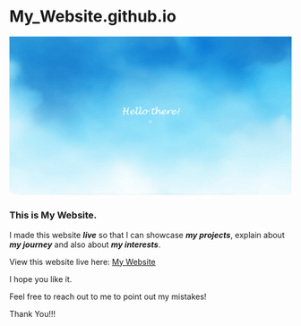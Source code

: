 # My_Website.github.io

![My Website](/img/MyWebsite_hommepage.png)
### This is **My Website**.
I made this website **_live_** so that I can showcase **_my projects_**, explain about **_my journey_** and also about **_my interests_**.

View this website live here: [My Website](https://mmmc-chrono.github.io/My_Website.github.io/)

I hope you like it.

Feel free to reach out to me to point out my mistakes!

Thank You!!!